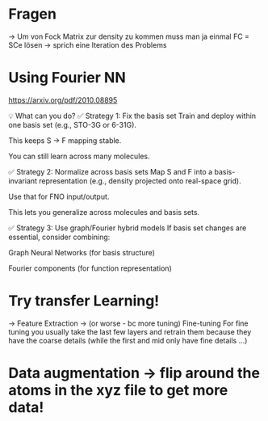 # Fragen
-> Um von Fock Matrix zur density zu kommen muss man ja einmal FC = SCe lösen -> sprich eine Iteration des Problems


# Using Fourier NN 
https://arxiv.org/pdf/2010.08895

💡 What can you do?
✅ Strategy 1: Fix the basis set
Train and deploy within one basis set (e.g., STO-3G or 6-31G).

This keeps S → F mapping stable.

You can still learn across many molecules.

✅ Strategy 2: Normalize across basis sets
Map S and F into a basis-invariant representation (e.g., density projected onto real-space grid).

Use that for FNO input/output.

This lets you generalize across molecules and basis sets.

✅ Strategy 3: Use graph/Fourier hybrid models
If basis set changes are essential, consider combining:

Graph Neural Networks (for basis structure)

Fourier components (for function representation)

# Try transfer Learning!
-> Feature Extraction 
-> (or worse - bc more tuning) Fine-tuning
For fine tuning you usually take the last few layers and retrain them because they have the coarse details (while the first and mid only have fine details ...)

# Data augmentation -> flip around the atoms in the xyz file to get more data!

